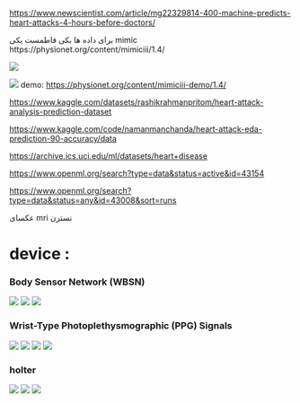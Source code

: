 https://www.newscientist.com/article/mg22329814-400-machine-predicts-heart-attacks-4-hours-before-doctors/

<div dir=”rtl”>
برای داده ها بکی فاطمست 
یکی mimic
</div>
https://physionet.org/content/mimiciii/1.4/

![](https://github.com/mohammadhoseinazaddel/Ml_Bio/blob/main/statics/img/physionet.bmp)

![](https://github.com/mohammadhoseinazaddel/Ml_Bio/blob/main/statics/img/costcourse.jpg)
demo:
https://physionet.org/content/mimiciii-demo/1.4/

https://www.kaggle.com/datasets/rashikrahmanpritom/heart-attack-analysis-prediction-dataset

https://www.kaggle.com/code/namanmanchanda/heart-attack-eda-prediction-90-accuracy/data

https://archive.ics.uci.edu/ml/datasets/heart+disease

https://www.openml.org/search?type=data&status=active&id=43154

https://www.openml.org/search?type=data&status=any&id=43008&sort=runs

<div dir=”rtl”>
عکسای mri نسترن
</div>

# device :

### Body Sensor Network (WBSN)
 ![](https://github.com/mohammadhoseinazaddel/Ml_Bio/blob/main/first%20phase/Devices/Body%20Sensor%20Network%20(WBSN).webp)
 ![](https://github.com/mohammadhoseinazaddel/Ml_Bio/blob/main/first%20phase/Devices/Body%20Sensor%20Network%20(WBSN)1.png)
 ![](https://github.com/mohammadhoseinazaddel/Ml_Bio/blob/main/first%20phase/Devices/Body%20Sensor%20Network%20(WBSN)2.png)
 
### Wrist-Type Photoplethysmographic (PPG) Signals
![](https://github.com/mohammadhoseinazaddel/Ml_Bio/blob/main/first%20phase/Devices/Wrist-Type%20Photoplethysmographic%20(PPG)1.webp)
![](https://github.com/mohammadhoseinazaddel/Ml_Bio/blob/main/first%20phase/Devices/Wrist-Type%20Photoplethysmographic%20(PPG)2.png)
![](https://github.com/mohammadhoseinazaddel/Ml_Bio/blob/main/first%20phase/Devices/Wrist-Type%20Photoplethysmographic%20(PPG)3.png)
![](https://github.com/mohammadhoseinazaddel/Ml_Bio/blob/main/first%20phase/Devices/Wrist-Type%20Photoplethysmographic%20(PPG)4.png)

### holter
![](https://github.com/mohammadhoseinazaddel/Ml_Bio/blob/main/first%20phase/Devices/holter1.webp)
![](https://github.com/mohammadhoseinazaddel/Ml_Bio/blob/main/first%20phase/Devices/holter2.jpg)
![](https://github.com/mohammadhoseinazaddel/Ml_Bio/blob/main/first%20phase/Devices/holter3.webp)
